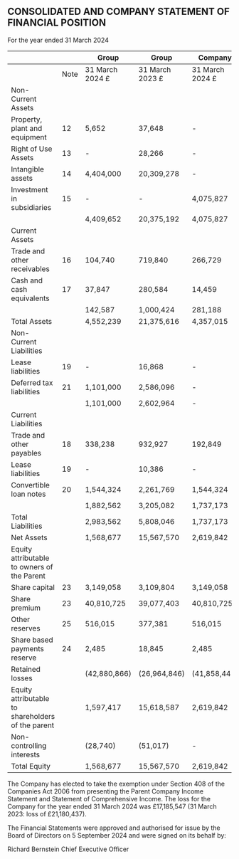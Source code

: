 ## CONSOLIDATED AND COMPANY STATEMENT OF FINANCIAL POSITION

For the year ended 31 March 2024

|                                                   |      | Group           | Group           | Company         | Company         |
|---------------------------------------------------|------|-----------------|-----------------|-----------------|-----------------|
|                                                   | Note | 31 March 2024 £ | 31 March 2023 £ | 31 March 2024 £ | 31 March 2023 £ |
| Non-Current Assets                                |      |                 |                 |                 |                 |
| Property, plant and equipment                     | 12   | 5,652           | 37,648          | -               | -               |
| Right of Use Assets                               | 13   | -               | 28,266          | -               | -               |
| Intangible assets                                 | 14   | 4,404,000       | 20,309,278      | -               | -               |
| Investment in subsidiaries                        | 15   | -               | -               | 4,075,827       | 20,383,136      |
|                                                   |      | 4,409,652       | 20,375,192      | 4,075,827       | 20,383,136      |
| Current Assets                                    |      |                 |                 |                 |                 |
| Trade and other receivables                       | 16   | 104,740         | 719,840         | 266,729         | 151,699         |
| Cash and cash equivalents                         | 17   | 37,847          | 280,584         | 14,459          | 3,749           |
|                                                   |      | 142,587         | 1,000,424       | 281,188         | 155,448         |
| Total Assets                                      |      | 4,552,239       | 21,375,616      | 4,357,015       | 20,538,584      |
| Non-Current Liabilities                           |      |                 |                 |                 |                 |
| Lease liabilities                                 | 19   | -               | 16,868          | -               | -               |
| Deferred tax liabilities                          | 21   | 1,101,000       | 2,586,096       | -               | -               |
|                                                   |      | 1,101,000       | 2,602,964       | -               | -               |
| Current Liabilities                               |      |                 |                 |                 |                 |
| Trade and other payables                          | 18   | 338,238         | 932,927         | 192,849         | 382,636         |
| Lease liabilities                                 | 19   | -               | 10,386          | -               | -               |
| Convertible loan notes                            | 20   | 1,544,324       | 2,261,769       | 1,544,324       | 2,261,769       |
|                                                   |      | 1,882,562       | 3,205,082       | 1,737,173       | 2,644,405       |
| Total Liabilities                                 |      | 2,983,562       | 5,808,046       | 1,737,173       | 2,644,405       |
| Net Assets                                        |      | 1,568,677       | 15,567,570      | 2,619,842       | 17,894,179      |
| Equity attributable to owners of the Parent       |      |                 |                 |                 |                 |
| Share capital                                     | 23   | 3,149,058       | 3,109,804       | 3,149,058       | 3,109,804       |
| Share premium                                     | 23   | 40,810,725      | 39,077,403      | 40,810,725      | 39,077,403      |
| Other reserves                                    | 25   | 516,015         | 377,381         | 516,015         | 377,381         |
| Share based payments reserve                      | 24   | 2,485           | 18,845          | 2,485           | 18,845          |
| Retained losses                                   |      | (42,880,866)    | (26,964,846)    | (41,858,441)    | (24,689,254)    |
| Equity attributable to shareholders of the parent |      | 1,597,417       | 15,618,587      | 2,619,842       | 17,894,179      |
| Non-controlling interests                         |      | (28,740)        | (51,017)        | -               | -               |
| Total Equity                                      |      | 1,568,677       | 15,567,570      | 2,619,842       | 17,894,179      |

The Company has elected to take the exemption under Section 408 of the Companies Act 2006 from presenting the Parent Company Income Statement and Statement of Comprehensive Income. The loss for the Company for the year ended 31 March 2024 was £17,185,547 (31 March 2023: loss of £21,180,437).

The Financial Statements were approved and authorised for issue by the Board of Directors on 5 September 2024 and were signed on its behalf by:

Richard Bernstein Chief Executive Officer

<!-- image -->

<!-- image -->